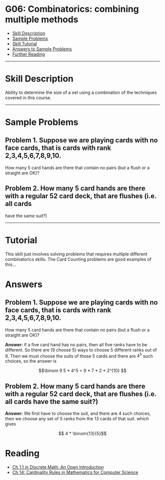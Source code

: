 # G06: Combinatorics: combining multiple methods

* [Skill Description](#skill-description)
* [Sample Problems](#Sample-Problems)
* [Skill Tutorial](#Tutorial)
* [Answers to Sample Problems](#Answers)
* [Further Reading](#Reading)

---

# Skill Description

Ability to determine the size of a set using a combination of the techniques covered in this course.


---

# Sample Problems

## Problem 1. Suppose we are playing cards with no face cards, that is cards with rank 2,3,4,5,6,7,8,9,10.
How many 5 card hands are there that contain no pairs (but a flush or a straight are OK)?

## Problem 2. How many 5 card hands are there with a regular 52 card deck, that are flushes (i.e. all cards
have the same suit?)

---

# Tutorial
This skill just involves solving problems that requires multiple different combinatorics skills.
The Card Counting problems are good examples of this...


# Answers

## Problem 1. Suppose we are playing cards with no face cards, that is cards with rank 2,3,4,5,6,7,8,9,10.
How many 5 card hands are there that contain no pairs (but a flush or a straight are OK)?

**Answer:** if a five card hand has no pairs, then all five ranks have to be different.
So there are (9 choose 5) ways to choose 5 different ranks out of 9. Then we must choose the suits
of those 5 cards and there are $4^5$ such choices, so the answer is

$$\binom 9 5 * 4^5 = 9 * 7 * 2 * 2^{10} $$

## Problem 2. How many 5 card hands are there with a regular 52 card deck, that are flushes (i.e. all cards have the same suit?)

**Answer:** We first have to choose the suit, and there are 4 such choices, then we choose any set of 5 ranks from the 13 cards of that suit.
which gives

$$ 4 * \binom{13}{5}$$


# Reading

* [Ch 1.1 in Discrete Math: An Open Introduction](https://discrete.openmathbooks.org/dmoi3/sec_counting-addmult.html)
* [Ch 14: Cardinality Rules in Mathematics for Computer Science](https://ocw.mit.edu/courses/6-042j-mathematics-for-computer-science-spring-2015/mit6_042js15_textbook.pdf)
  

